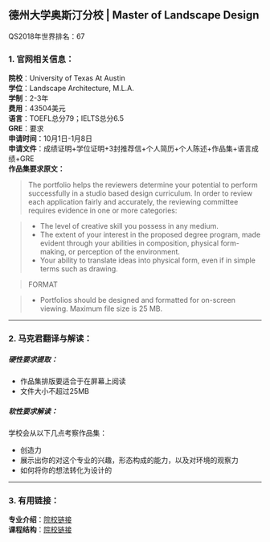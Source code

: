 ## 德州大学奥斯汀分校 | Master of Landscape Design

QS2018年世界排名：67  

### 1. 官网相关信息：

**院校**：University of Texas At Austin      
**学位**：Landscape Architecture, M.L.A.   
**学制**：2-3年  
**费用**：43504美元  
**语言**：TOEFL总分79；IELTS总分6.5  
**GRE**：要求  
**申请时间**：10月1日-1月8日   
**申请文件**：成绩证明+学位证明+3封推荐信+个人简历+个人陈述+作品集+语言成绩+GRE  
**作品集要求原文：**   


> The portfolio helps the reviewers determine your potential to perform successfully in a studio based design curriculum.
In order to review each application fairly and accurately, the reviewing committee requires evidence in one or more categories:

> -	The level of creative skill you possess in any medium.
> -	The extent of your interest in the proposed degree program, made evident through your abilities in composition, physical form-making, or perception of the environment.
> -	Your ability to translate ideas into physical form, even if in simple terms such as drawing.

> FORMAT

> -	Portfolios should be designed and formatted for on-screen viewing. Maximum file size is 25 MB.







---


### 2. 马克君翻译与解读：

##### 硬性要求提取：
- 作品集排版要适合于在屏幕上阅读
- 文件大小不超过25MB


##### 软性要求解读：
 学校会从以下几点考察作品集：

- 创造力
- 展示出你的对这个专业的兴趣，形态构成的能力，以及对环境的观察力
- 如何将你的想法转化为设计的


---


### 3. 有用链接：

**专业介绍**：[院校链接](https://soa.utexas.edu/landscape-architecture-degree-programs)  
**课程结构**：[院校链接](https://soa.utexas.edu/courses-overview)